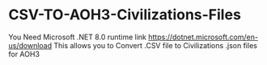 # CSV-TO-AOH3-Civilizations-Files
You Need Microsoft .NET 8.0 runtime link
https://dotnet.microsoft.com/en-us/download
This allows you to Convert .CSV file to Civilizations .json files for AOH3
